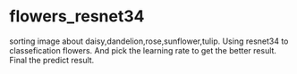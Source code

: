 # flowers_resnet34
sorting image about daisy,dandelion,rose,sunflower,tulip. Using resnet34 to classefication flowers. And pick the learning rate to get the better result. Final the predict result.
